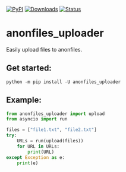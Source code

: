 [![PyPI](https://img.shields.io/pypi/v/anonfiles_uploader)](https://pypi.org/project/anonfiles_uploader)
[![Downloads](https://static.pepy.tech/badge/anonfiles_uploader)](https://pypi.org/project/anonfiles_uploader)
[![Status](https://img.shields.io/pypi/status/anonfiles_uploader)](https://pypi.org/project/anonfiles_uploader)

# anonfiles_uploader
Easily upload files to anonfiles.

## Get started:

```
python -m pip install -U anonfiles_uploader
```

## Example:

```python
from anonfiles_uploader import upload 
from asyncio import run

files = ["file1.txt", "file2.txt"]
try:
    URLs = run(upload(files))
    for URL in URLs:
        print(URL)
except Exception as e:
    print(e)
```
